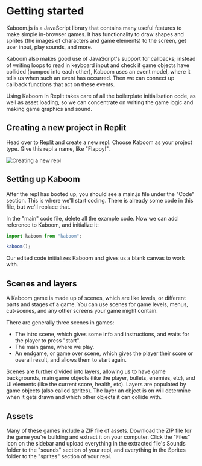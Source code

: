 # Getting started

Kaboom.js is a JavaScript library that contains many useful features to make simple in-browser games. It has functionality to draw shapes and sprites (the images of characters and game elements) to the screen, get user input, play sounds, and more.

Kaboom also makes good use of JavaScript's support for callbacks; instead of writing loops to read in keyboard input and check if game objects have collided (bumped into each other), Kaboom uses an event model, where it tells us when such an event has occurred. Then we can connect up callback functions that act on these events.

Using Kaboom in Replit takes care of all the boilerplate initialisation code, as well as asset loading, so we can concentrate on writing the game logic and making game graphics and sound.

## Creating a new project in Replit

Head over to [Replit](https://replit.com/) and create a new repl. Choose Kaboom as your project type. Give this repl a name, like "Flappy!".

![Creating a new repl](https://replit-docs-images.bardia.repl.co/images/tutorials/35-flappy-bird/new-repl.png)

## Setting up Kaboom

After the repl has booted up, you should see a main.js file under the "Code" section. This is where we'll start coding. There is already some code in this file, but we'll replace that.

In the "main" code file, delete all the example code. Now we can add reference to Kaboom, and initialize it:

```js
import kaboom from "kaboom";

kaboom();
```

Our edited code initializes Kaboom and gives us a blank canvas to work with.

## Scenes and layers

A Kaboom game is made up of scenes, which are like levels, or different parts and stages of a game. You can use scenes for game levels, menus, cut-scenes, and any other screens your game might contain.

There are generally three scenes in games:
- The intro scene, which gives some info and instructions, and waits for the player to press "start".
- The main game, where we play.
- An endgame, or game over scene, which gives the player their score or overall result, and allows them to start again.

Scenes are further divided into layers, allowing us to have game backgrounds, main game objects (like the player, bullets, enemies, etc), and UI elements (like the current score, health, etc). Layers are populated by game objects (also called sprites). The layer an object is on will determine when it gets drawn and which other objects it can collide with.

## Assets

Many of these games include a ZIP file of assets. Download the ZIP file for the game you’re building and extract it on your computer. Click the "Files" icon on the sidebar and upload everything in the extracted file's Sounds folder to the "sounds" section of your repl, and everything in the Sprites folder to the "sprites" section of your repl.
